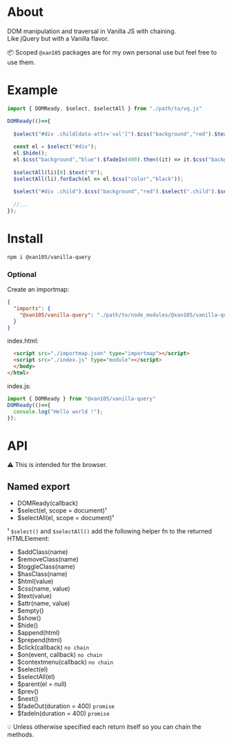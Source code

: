 About
=====

DOM manipulation and traversal in Vanilla JS with chaining.<br/>
Like jQuery but with a Vanilla flavor.

📦 Scoped `@xan105` packages are for my own personal use but feel free to use them.

Example
=======

```js
import { DOMReady, $select, $selectAll } from "./path/to/vq.js"

DOMReady(()=>{
  
  $select("#div .child[data-attr='val']").$css("background","red").$text("Hello World");
  
  const el = $select("#div");
  el.$hide();
  el.$css("background","blue").$fadeIn(400).then((it) => it.$css("background","green"));
 
  $selectAll(li)[0].$text("0");
  $selectAll(li).forEach(el => el.$css("color","black"));
  
  $select("#div .child").$css("background","red").$select(".child").$selectAll("p");
  
  //...
});
```

Install
=======

```
npm i @xan105/vanilla-query
```

### Optional 

Create an importmap:

```json
{
  "imports": {
    "@xan105/vanilla-query": "./path/to/node_modules/@xan105/vanilla-query/dist/vq.min.js"
  }
}
```

index.html:

```html
  <script src="./importmap.json" type="importmap"></script>
  <script src="./index.js" type="module"></script>
  </body>
</html>
```

index.js:

```js
import { DOMReady } from "@xan105/vanilla-query"
DOMReady(()=>{ 
  console.log("Hello world !");
});
```

API
===

⚠️ This is intended for the browser.

## Named export

- DOMReady(callback)
- $select(el, scope = document)¹
- $selectAll(el, scope = document)¹

¹ `$select()` and `$selectAll()` add the following helper fn to the returned HTMLElement:

- $addClass(name)
- $removeClass(name)
- $toggleClass(name)
- $hasClass(name)
- $html(value)
- $css(name, value)
- $text(value)
- $attr(name, value)
- $empty()
- $show()
- $hide()
- $append(html)
- $prepend(html)
- $click(callback) `no chain`
- $on(event, callback) `no chain`
- $contextmenu(callback) `no chain`
- $select(el)
- $selectAll(el)
- $parent(el = null)
- $prev()
- $next()
- $fadeOut(duration = 400) `promise`
- $fadeIn(duration = 400) `promise`

💡 Unless otherwise specified each return itself so you can chain the methods.